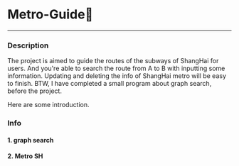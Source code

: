 # Metro-Guide🚈
---
### Description
The project is aimed to guide the routes of the subways of ShangHai for users.
And you're able to search the route from A to B with inputting some information.
Updating and deleting the info of ShangHai metro will be easy to finish.
BTW, I have completed a small program about graph search, before the project.

Here are some introduction.
### Info
#### 1. graph search


#### 2. Metro SH
